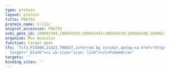 ```yaml
---
type: protein
layout: protein
title: P86793
protein_name: Ccl21c
uniprot_accession: P86793
ncbi_gene_id: 100041504;100041593;100042493;100504239;100504346;100862177;65956
organism: Mus musculus
function: target gene
tfs: 'Tcf3,P15806,21423,TRRUST,inferred by curator,&ensp;<a href="https://www.ncbi.nlm.nih.gov/pubmed/?term=20022378%5Buid%5D"
  target="_blank"><i uk-icon="icon: link"></i>Pubmed</a>'
targets: ''
binding_sites: ''
---
```

